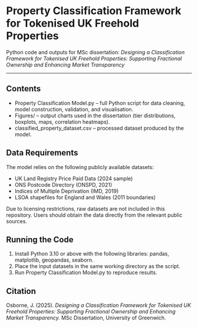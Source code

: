 # Property Classification Framework for Tokenised UK Freehold Properties  

Python code and outputs for MSc dissertation: *Designing a Classification Framework for Tokenised UK Freehold Properties: Supporting Fractional Ownership and Enhancing Market Transparency*  

---

## Contents  
- Property Classification Model.py – full Python script for data cleaning, model construction, validation, and visualisation.  
- Figures/ – output charts used in the dissertation (tier distributions, boxplots, maps, correlation heatmaps).  
- classified_property_dataset.csv – processed dataset produced by the model.  

## Data Requirements  
The model relies on the following publicly available datasets:  
- UK Land Registry Price Paid Data (2024 sample)  
- ONS Postcode Directory (ONSPD, 2021)  
- Indices of Multiple Deprivation (IMD, 2019)  
- LSOA shapefiles for England and Wales (2011 boundaries)  

Due to licensing restrictions, raw datasets are not included in this repository. Users should obtain the data directly from the relevant public sources.  

## Running the Code  
1. Install Python 3.10 or above with the following libraries: pandas, matplotlib, geopandas, seaborn.  
2. Place the input datasets in the same working directory as the script.  
3. Run Property Classification Model.py to reproduce results.  

## Citation  
Osborne, J. (2025). *Designing a Classification Framework for Tokenised UK Freehold Properties: Supporting Fractional Ownership and Enhancing Market Transparency.* MSc Dissertation, University of Greenwich.  
